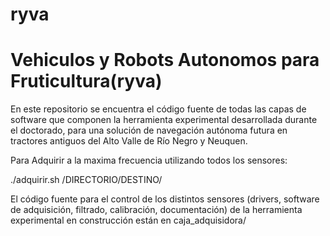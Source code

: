 # ryva


Vehiculos y Robots Autonomos para Fruticultura(ryva)
====================================================

En este repositorio se encuentra el código fuente de todas las capas
de software que componen la herramienta experimental desarrollada
durante el doctorado, para una solución de navegación autónoma futura
en tractores antiguos del Alto Valle de Río Negro y Neuquen.

Para Adquirir a la maxima frecuencia utilizando todos los sensores:

./adquirir.sh  /DIRECTORIO/DESTINO/

El código fuente para el control de los distintos sensores (drivers,
software de adquisición, filtrado, calibración, documentación) de la
herramienta experimental en construcción están en 
caja\_adquisidora/
